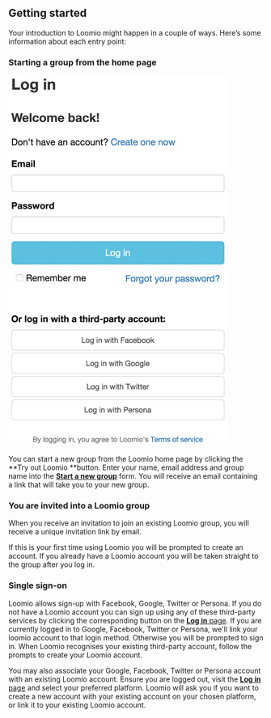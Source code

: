 ## Getting started

Your introduction to Loomio might happen in a couple of ways. Here’s some information about each entry point:

### Starting a group from the home page

<img class="screenshot" alt="Log in page with single sign-on options" src="log in page.png" />

You can start a new group from the Loomio home page by clicking the **Try out Loomio **button. Enter your name, email address and group name into the [**Start a new group**](https://www.loomio.org/start_group) form. You will receive an email containing a link that will take you to your new group.

### You are invited into a Loomio group

When you receive an invitation to join an existing Loomio group, you will receive a unique invitation link by email.

If this is your first time using Loomio you will be prompted to create an account. If you already have a Loomio account you will be taken straight to the group after you log in.

### Single sign-on

Loomio allows sign-up with Facebook, Google, Twitter or Persona. If you do not have a Loomio account you can sign up using any of these third-party services by clicking the corresponding button on the [**Log in** page](http://loomio.org/sign_in). If you are currently logged in to Google, Facebook, Twitter or Persona, we'll link your loomio account to that login method. Otherwise you will be prompted to sign in. When Loomio recognises your existing third-party account, follow the prompts to create your Loomio account.

You may also associate your Google, Facebook, Twitter or Persona account with an existing Loomio account. Ensure you are logged out, visit the [**Log in** page](https://www.loomio.org/users/sign_in) and select your preferred platform. Loomio will ask you if you want to create a new account with your existing account on your chosen platform, or link it to your existing Loomio account.
